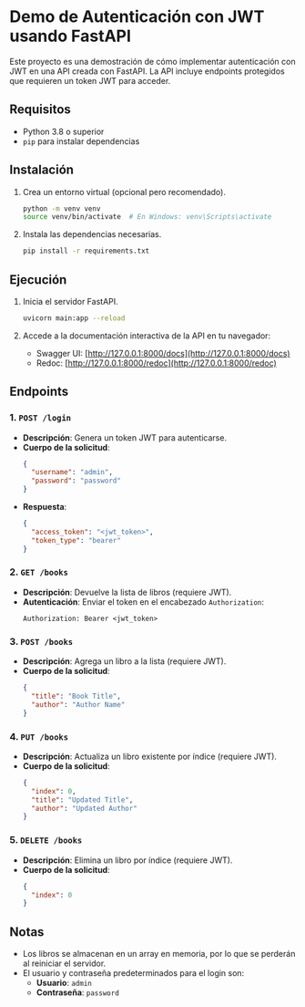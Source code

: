 # Demo de Autenticación con JWT usando FastAPI

Este proyecto es una demostración de cómo implementar autenticación con JWT en una API creada con FastAPI. La API incluye endpoints protegidos que requieren un token JWT para acceder.

## Requisitos

- Python 3.8 o superior
- `pip` para instalar dependencias

## Instalación

1. Crea un entorno virtual (opcional pero recomendado).
   ```bash
   python -m venv venv
   source venv/bin/activate  # En Windows: venv\Scripts\activate
   ```

2. Instala las dependencias necesarias.
   ```bash
   pip install -r requirements.txt
   ```

## Ejecución

1. Inicia el servidor FastAPI.
   ```bash
   uvicorn main:app --reload
   ```

2. Accede a la documentación interactiva de la API en tu navegador:
   - Swagger UI: [http://127.0.0.1:8000/docs](http://127.0.0.1:8000/docs)
   - Redoc: [http://127.0.0.1:8000/redoc](http://127.0.0.1:8000/redoc)

## Endpoints

### 1. `POST /login`

- **Descripción**: Genera un token JWT para autenticarse.
- **Cuerpo de la solicitud**:
  ```json
  {
    "username": "admin",
    "password": "password"
  }
  ```
- **Respuesta**:
  ```json
  {
    "access_token": "<jwt_token>",
    "token_type": "bearer"
  }
  ```

### 2. `GET /books`

- **Descripción**: Devuelve la lista de libros (requiere JWT).
- **Autenticación**: Enviar el token en el encabezado `Authorization`:
  ```
  Authorization: Bearer <jwt_token>
  ```

### 3. `POST /books`

- **Descripción**: Agrega un libro a la lista (requiere JWT).
- **Cuerpo de la solicitud**:
  ```json
  {
    "title": "Book Title",
    "author": "Author Name"
  }
  ```

### 4. `PUT /books`

- **Descripción**: Actualiza un libro existente por índice (requiere JWT).
- **Cuerpo de la solicitud**:
  ```json
  {
    "index": 0,
    "title": "Updated Title",
    "author": "Updated Author"
  }
  ```

### 5. `DELETE /books`

- **Descripción**: Elimina un libro por índice (requiere JWT).
- **Cuerpo de la solicitud**:
  ```json
  {
    "index": 0
  }
  ```

## Notas

- Los libros se almacenan en un array en memoria, por lo que se perderán al reiniciar el servidor.
- El usuario y contraseña predeterminados para el login son:
  - **Usuario**: `admin`
  - **Contraseña**: `password`
